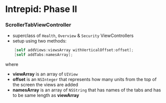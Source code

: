 # Intrepid: Phase II

### ScrollerTabViewController
- superclass of `Health`, `Overview` & `Security` ViewControllers
- setup using two methods:
```objective-c
    [self addViews:viewsArray withVerticalOffset:offset];
    [self addTabs:namesArray];
```
where 
- **viewArray** is an array of `UIView`
- **offset** is an `NSInteger` that represents how many units from the top of the screen the views are added
- **namesArray** is an array of `NSString` that has names of the tabs and has to be same length as **viewArray**

